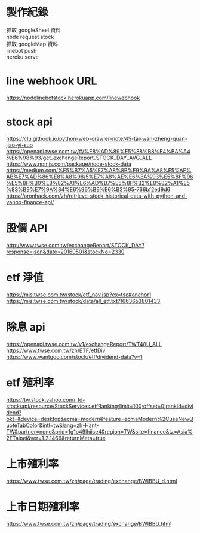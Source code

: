 # 製作紀錄
抓取 googleSheel 資料<br>
node request stock<br>
抓取 googleMap 資料<br>
linebot push<br>
heroku serve


# line webhook URL
https://nodelinebotstock.herokuapp.com/linewebhook


# stock api
https://clu.gitbook.io/python-web-crawler-note/45-tai-wan-zheng-quan-jiao-yi-suo<br>
https://openapi.twse.com.tw/#/%E8%AD%89%E5%88%B8%E4%BA%A4%E6%98%93/get_exchangeReport_STOCK_DAY_AVG_ALL<br>
https://www.npmjs.com/package/node-stock-data<br>
https://medium.com/%E5%B7%A5%E7%A8%8B%E9%9A%A8%E5%AF%AB%E7%AD%86%E8%A8%98/5%E7%A8%AE%E6%8A%93%E5%8F%96%E5%8F%B0%E8%82%A1%E6%AD%B7%E5%8F%B2%E8%82%A1%E5%83%B9%E7%9A%84%E6%96%B9%E6%B3%95-766bf2ed9d6<br>
https://aronhack.com/zh/retrieve-stock-historical-data-with-python-and-yahoo-finance-api/


# 股價 API
http://www.twse.com.tw/exchangeReport/STOCK_DAY?response=json&date=20160501&stockNo=2330


# etf 淨值
https://mis.twse.com.tw/stock/etf_nav.jsp?ex=tse#anchor1
https://mis.twse.com.tw/stock/data/all_etf.txt?1663653801433
 

 # 除息 api
https://openapi.twse.com.tw/v1/exchangeReport/TWT48U_ALL
https://www.twse.com.tw/zh/ETF/etfDiv
https://www.wantgoo.com/stock/etf/dividend-data?v=1
# etf 殖利率
https://tw.stock.yahoo.com/_td-stock/api/resource/StockServices.etfRanking;limit=100;offset=0;rankId=dividend?bkt=&device=desktop&ecma=modern&feature=ecmaModern%2CuseNewQuoteTabColor&intl=tw&lang=zh-Hant-TW&partner=none&prid=1g1o49lhiise4&region=TW&site=finance&tz=Asia%2FTaipei&ver=1.2.1466&returnMeta=true
# 上市殖利率
https://www.twse.com.tw/zh/page/trading/exchange/BWIBBU_d.html
# 上市日期殖利率
https://www.twse.com.tw/zh/page/trading/exchange/BWIBBU.html






